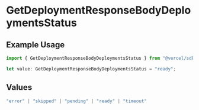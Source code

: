# GetDeploymentResponseBodyDeploymentsStatus

## Example Usage

```typescript
import { GetDeploymentResponseBodyDeploymentsStatus } from "@vercel/sdk/models/getdeploymentop.js";

let value: GetDeploymentResponseBodyDeploymentsStatus = "ready";
```

## Values

```typescript
"error" | "skipped" | "pending" | "ready" | "timeout"
```